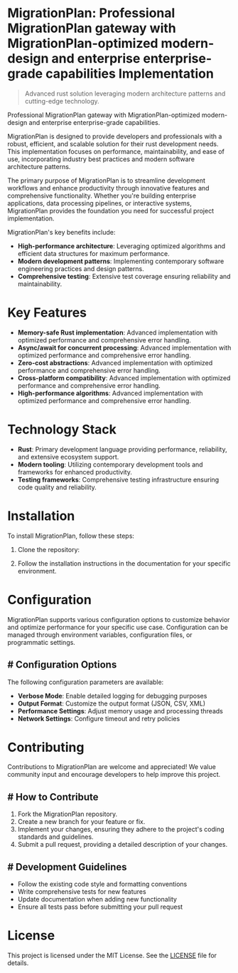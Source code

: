 <!-- fallback_MigrationPlan_20250806054722_59660 -->

# MigrationPlan: Professional MigrationPlan gateway with MigrationPlan-optimized modern-design and enterprise enterprise-grade capabilities Implementation
> Advanced rust solution leveraging modern architecture patterns and cutting-edge technology.

Professional MigrationPlan gateway with MigrationPlan-optimized modern-design and enterprise enterprise-grade capabilities.

MigrationPlan is designed to provide developers and professionals with a robust, efficient, and scalable solution for their rust development needs. This implementation focuses on performance, maintainability, and ease of use, incorporating industry best practices and modern software architecture patterns.

The primary purpose of MigrationPlan is to streamline development workflows and enhance productivity through innovative features and comprehensive functionality. Whether you're building enterprise applications, data processing pipelines, or interactive systems, MigrationPlan provides the foundation you need for successful project implementation.

MigrationPlan's key benefits include:

* **High-performance architecture**: Leveraging optimized algorithms and efficient data structures for maximum performance.
* **Modern development patterns**: Implementing contemporary software engineering practices and design patterns.
* **Comprehensive testing**: Extensive test coverage ensuring reliability and maintainability.

# Key Features

* **Memory-safe Rust implementation**: Advanced implementation with optimized performance and comprehensive error handling.
* **Async/await for concurrent processing**: Advanced implementation with optimized performance and comprehensive error handling.
* **Zero-cost abstractions**: Advanced implementation with optimized performance and comprehensive error handling.
* **Cross-platform compatibility**: Advanced implementation with optimized performance and comprehensive error handling.
* **High-performance algorithms**: Advanced implementation with optimized performance and comprehensive error handling.

# Technology Stack

* **Rust**: Primary development language providing performance, reliability, and extensive ecosystem support.
* **Modern tooling**: Utilizing contemporary development tools and frameworks for enhanced productivity.
* **Testing frameworks**: Comprehensive testing infrastructure ensuring code quality and reliability.

# Installation

To install MigrationPlan, follow these steps:

1. Clone the repository:


2. Follow the installation instructions in the documentation for your specific environment.

# Configuration

MigrationPlan supports various configuration options to customize behavior and optimize performance for your specific use case. Configuration can be managed through environment variables, configuration files, or programmatic settings.

## # Configuration Options

The following configuration parameters are available:

* **Verbose Mode**: Enable detailed logging for debugging purposes
* **Output Format**: Customize the output format (JSON, CSV, XML)
* **Performance Settings**: Adjust memory usage and processing threads
* **Network Settings**: Configure timeout and retry policies

# Contributing

Contributions to MigrationPlan are welcome and appreciated! We value community input and encourage developers to help improve this project.

## # How to Contribute

1. Fork the MigrationPlan repository.
2. Create a new branch for your feature or fix.
3. Implement your changes, ensuring they adhere to the project's coding standards and guidelines.
4. Submit a pull request, providing a detailed description of your changes.

## # Development Guidelines

* Follow the existing code style and formatting conventions
* Write comprehensive tests for new features
* Update documentation when adding new functionality
* Ensure all tests pass before submitting your pull request

# License

This project is licensed under the MIT License. See the [LICENSE](https://github.com/QOZU/MigrationPlan/blob/main/LICENSE) file for details.

